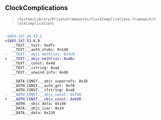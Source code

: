 ## ClockComplications

> `/System/Library/PrivateFrameworks/ClockComplications.framework/ClockComplications`

```diff

-2483.147.26.13.2
+2483.147.53.0.0
   __TEXT.__text: 0xdfc
   __TEXT.__auth_stubs: 0x1d0
-  __TEXT.__objc_methlist: 0x3c0
+  __TEXT.__objc_methlist: 0x40c
   __TEXT.__const: 0x48
   __TEXT.__cstring: 0xad
   __TEXT.__unwind_info: 0xd8

   __DATA_CONST.__objc_superrefs: 0x18
   __AUTH_CONST.__auth_got: 0xf0
   __AUTH_CONST.__cfstring: 0xa0
-  __AUTH_CONST.__objc_const: 0x750
+  __AUTH_CONST.__objc_const: 0x6d8
   __AUTH.__objc_data: 0x140
   __DATA.__objc_ivar: 0x24
   __DATA.__data: 0x120

```
